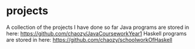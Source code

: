 # projects
A collection of the projects I have done so far
Java programs are stored in here: https://github.com/chaozy/JavaCourseworkYear1
Haskell programs are stored in here: https://github.com/chaozy/schoolworkOfHaskell
